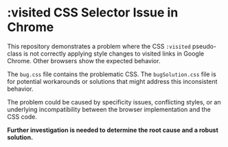 # :visited CSS Selector Issue in Chrome

This repository demonstrates a problem where the CSS `:visited` pseudo-class is not correctly applying style changes to visited links in Google Chrome.  Other browsers show the expected behavior.

The `bug.css` file contains the problematic CSS. The `bugSolution.css` file is for potential workarounds or solutions that might address this inconsistent behavior.

The problem could be caused by specificity issues, conflicting styles, or an underlying incompatibility between the browser implementation and the CSS code.

**Further investigation is needed to determine the root cause and a robust solution.**